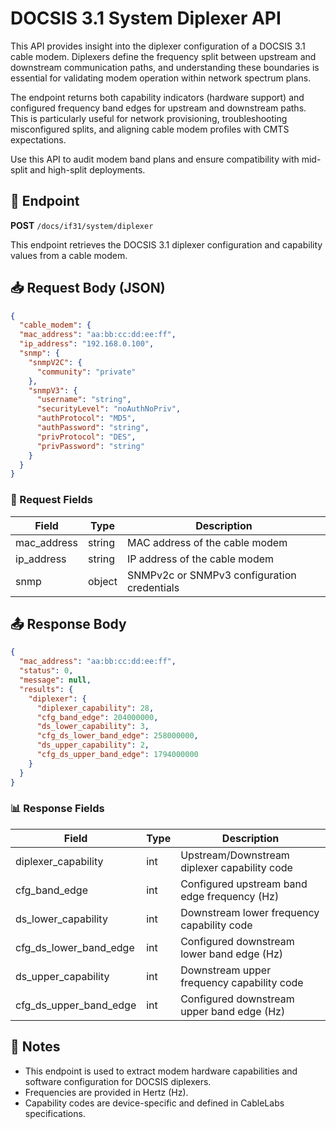 # DOCSIS 3.1 System Diplexer API

This API provides insight into the diplexer configuration of a DOCSIS 3.1 cable modem. Diplexers define the frequency split between upstream and downstream communication paths, and understanding these boundaries is essential for validating modem operation within network spectrum plans.

The endpoint returns both capability indicators (hardware support) and configured frequency band edges for upstream and downstream paths. This is particularly useful for network provisioning, troubleshooting misconfigured splits, and aligning cable modem profiles with CMTS expectations.

Use this API to audit modem band plans and ensure compatibility with mid-split and high-split deployments.

## 📡 Endpoint

**POST** `/docs/if31/system/diplexer`

This endpoint retrieves the DOCSIS 3.1 diplexer configuration and capability values from a cable modem.

## 📥 Request Body (JSON)

```json
{
  "cable_modem": {
  "mac_address": "aa:bb:cc:dd:ee:ff", 
  "ip_address": "192.168.0.100",
  "snmp": {
    "snmpV2C": {
      "community": "private"
    },
    "snmpV3": {
      "username": "string",
      "securityLevel": "noAuthNoPriv",
      "authProtocol": "MD5",
      "authPassword": "string",
      "privProtocol": "DES",
      "privPassword": "string"
    }
  }
}
```

### 🔑 Request Fields

| Field        | Type   | Description                                 |
| ------------ | ------ | ------------------------------------------- |
| mac\_address | string | MAC address of the cable modem              |
| ip\_address  | string | IP address of the cable modem               |
| snmp         | object | SNMPv2c or SNMPv3 configuration credentials |

## 📤 Response Body

```json
{
  "mac_address": "aa:bb:cc:dd:ee:ff",
  "status": 0,
  "message": null,
  "results": {
    "diplexer": {
      "diplexer_capability": 28,
      "cfg_band_edge": 204000000,
      "ds_lower_capability": 3,
      "cfg_ds_lower_band_edge": 258000000,
      "ds_upper_capability": 2,
      "cfg_ds_upper_band_edge": 1794000000
    }
  }
}
```

### 📊 Response Fields

| Field                      | Type | Description                                  |
| -------------------------- | ---- | -------------------------------------------- |
| diplexer\_capability       | int  | Upstream/Downstream diplexer capability code |
| cfg\_band\_edge            | int  | Configured upstream band edge frequency (Hz) |
| ds\_lower\_capability      | int  | Downstream lower frequency capability code   |
| cfg\_ds\_lower\_band\_edge | int  | Configured downstream lower band edge (Hz)   |
| ds\_upper\_capability      | int  | Downstream upper frequency capability code   |
| cfg\_ds\_upper\_band\_edge | int  | Configured downstream upper band edge (Hz)   |

## 📝 Notes

* This endpoint is used to extract modem hardware capabilities and software configuration for DOCSIS diplexers.
* Frequencies are provided in Hertz (Hz).
* Capability codes are device-specific and defined in CableLabs specifications.
